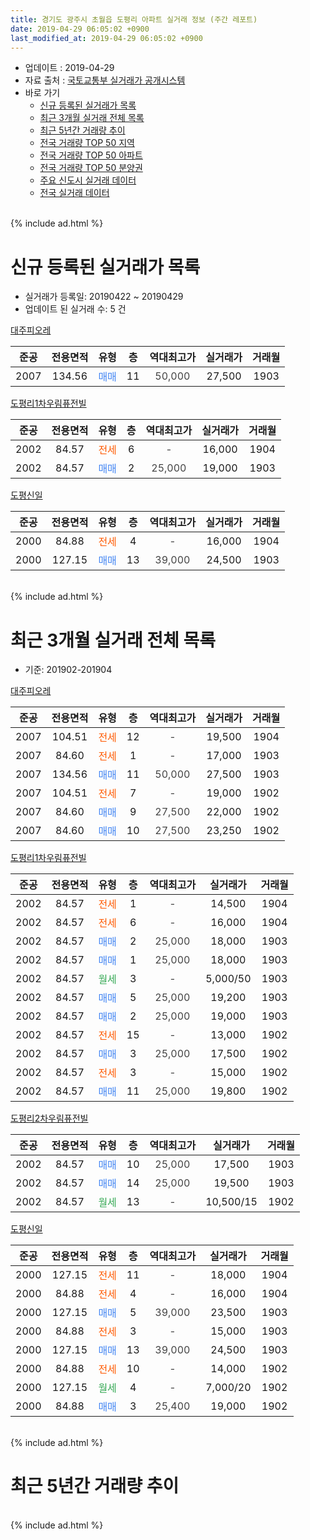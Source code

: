 ```yaml
---
title: 경기도 광주시 초월읍 도평리 아파트 실거래 정보 (주간 레포트)
date: 2019-04-29 06:05:02 +0900
last_modified_at: 2019-04-29 06:05:02 +0900
---
```


* 업데이트 : 2019-04-29
* 자료 출처 : [국토교통부 실거래가 공개시스템](http://rt.molit.go.kr)
* 바로 가기
    * [신규 등록된 실거래가 목록](#신규-등록된-실거래가-목록)
    * [최근 3개월 실거래 전체 목록](#최근-3개월-실거래-전체-목록)
    * [최근 5년간 거래량 추이](#최근-5년간-거래량-추이)
    * [전국 거래량 TOP 50 지역](https://inasie.github.io/apt-trade-info/최근-3개월-전국에서-가장-거래가-많이-발생한-지역)
    * [전국 거래량 TOP 50 아파트](https://inasie.github.io/apt-trade-info/최근-3개월-전국에서-가장-거래가-많이-발생한-아파트)
    * [전국 거래량 TOP 50 분양권](https://inasie.github.io/apt-trade-info/최근-3개월-전국에서-가장-거래가-많이-발생한-분양권)
    * [주요 신도시 실거래 데이터](https://inasie.github.io/apt-trade-info/주요-신도시)
    * [전국 실거래 데이터](https://inasie.github.io/apt-trade-info/전국)
<br>
{% include ad.html %}
<br>

# 신규 등록된 실거래가 목록
* 실거래가 등록일: 20190422 ~ 20190429
* 업데이트 된 실거래 수: 5 건


[대주피오레](https://search.naver.com/search.naver?query=%EA%B2%BD%EA%B8%B0%EB%8F%84+%EA%B4%91%EC%A3%BC%EC%8B%9C+%EC%B4%88%EC%9B%94%EC%9D%8D+%EB%8F%84%ED%8F%89%EB%A6%AC+%EB%8C%80%EC%A3%BC%ED%94%BC%EC%98%A4%EB%A0%88)

|준공|전용면적|유형|층|역대최고가|실거래가|거래월|
|:---:|:---:|:---:|:---:|:---:|:---:|:---:|
|2007|134.56|<span style="color:#4285f3">매매</span>|11|<span style="color:#444444">50,000</span>|27,500|1903|

[도평리1차우림퓨전빌](https://search.naver.com/search.naver?query=%EA%B2%BD%EA%B8%B0%EB%8F%84+%EA%B4%91%EC%A3%BC%EC%8B%9C+%EC%B4%88%EC%9B%94%EC%9D%8D+%EB%8F%84%ED%8F%89%EB%A6%AC+%EB%8F%84%ED%8F%89%EB%A6%AC1%EC%B0%A8%EC%9A%B0%EB%A6%BC%ED%93%A8%EC%A0%84%EB%B9%8C)

|준공|전용면적|유형|층|역대최고가|실거래가|거래월|
|:---:|:---:|:---:|:---:|:---:|:---:|:---:|
|2002|84.57|<span style="color:#ff5a00">전세</span>|6|<span style="color:#444444">-</span>|16,000|1904|
|2002|84.57|<span style="color:#4285f3">매매</span>|2|<span style="color:#444444">25,000</span>|19,000|1903|

[도평신일](https://search.naver.com/search.naver?query=%EA%B2%BD%EA%B8%B0%EB%8F%84+%EA%B4%91%EC%A3%BC%EC%8B%9C+%EC%B4%88%EC%9B%94%EC%9D%8D+%EB%8F%84%ED%8F%89%EB%A6%AC+%EB%8F%84%ED%8F%89%EC%8B%A0%EC%9D%BC)

|준공|전용면적|유형|층|역대최고가|실거래가|거래월|
|:---:|:---:|:---:|:---:|:---:|:---:|:---:|
|2000|84.88|<span style="color:#ff5a00">전세</span>|4|<span style="color:#444444">-</span>|16,000|1904|
|2000|127.15|<span style="color:#4285f3">매매</span>|13|<span style="color:#444444">39,000</span>|24,500|1903|


<br>
{% include ad.html %}
<br>

# 최근 3개월 실거래 전체 목록
* 기준: 201902-201904


[대주피오레](https://search.naver.com/search.naver?query=%EA%B2%BD%EA%B8%B0%EB%8F%84+%EA%B4%91%EC%A3%BC%EC%8B%9C+%EC%B4%88%EC%9B%94%EC%9D%8D+%EB%8F%84%ED%8F%89%EB%A6%AC+%EB%8C%80%EC%A3%BC%ED%94%BC%EC%98%A4%EB%A0%88)

|준공|전용면적|유형|층|역대최고가|실거래가|거래월|
|:---:|:---:|:---:|:---:|:---:|:---:|:---:|
|2007|104.51|<span style="color:#ff5a00">전세</span>|12|<span style="color:#444444">-</span>|19,500|1904|
|2007|84.60|<span style="color:#ff5a00">전세</span>|1|<span style="color:#444444">-</span>|17,000|1903|
|2007|134.56|<span style="color:#4285f3">매매</span>|11|<span style="color:#444444">50,000</span>|27,500|1903|
|2007|104.51|<span style="color:#ff5a00">전세</span>|7|<span style="color:#444444">-</span>|19,000|1902|
|2007|84.60|<span style="color:#4285f3">매매</span>|9|<span style="color:#444444">27,500</span>|22,000|1902|
|2007|84.60|<span style="color:#4285f3">매매</span>|10|<span style="color:#444444">27,500</span>|23,250|1902|

[도평리1차우림퓨전빌](https://search.naver.com/search.naver?query=%EA%B2%BD%EA%B8%B0%EB%8F%84+%EA%B4%91%EC%A3%BC%EC%8B%9C+%EC%B4%88%EC%9B%94%EC%9D%8D+%EB%8F%84%ED%8F%89%EB%A6%AC+%EB%8F%84%ED%8F%89%EB%A6%AC1%EC%B0%A8%EC%9A%B0%EB%A6%BC%ED%93%A8%EC%A0%84%EB%B9%8C)

|준공|전용면적|유형|층|역대최고가|실거래가|거래월|
|:---:|:---:|:---:|:---:|:---:|:---:|:---:|
|2002|84.57|<span style="color:#ff5a00">전세</span>|1|<span style="color:#444444">-</span>|14,500|1904|
|2002|84.57|<span style="color:#ff5a00">전세</span>|6|<span style="color:#444444">-</span>|16,000|1904|
|2002|84.57|<span style="color:#4285f3">매매</span>|2|<span style="color:#444444">25,000</span>|18,000|1903|
|2002|84.57|<span style="color:#4285f3">매매</span>|1|<span style="color:#444444">25,000</span>|18,000|1903|
|2002|84.57|<span style="color:#34a853">월세</span>|3|<span style="color:#444444">-</span>|5,000/50|1903|
|2002|84.57|<span style="color:#4285f3">매매</span>|5|<span style="color:#444444">25,000</span>|19,200|1903|
|2002|84.57|<span style="color:#4285f3">매매</span>|2|<span style="color:#444444">25,000</span>|19,000|1903|
|2002|84.57|<span style="color:#ff5a00">전세</span>|15|<span style="color:#444444">-</span>|13,000|1902|
|2002|84.57|<span style="color:#4285f3">매매</span>|3|<span style="color:#444444">25,000</span>|17,500|1902|
|2002|84.57|<span style="color:#ff5a00">전세</span>|3|<span style="color:#444444">-</span>|15,000|1902|
|2002|84.57|<span style="color:#4285f3">매매</span>|11|<span style="color:#444444">25,000</span>|19,800|1902|

[도평리2차우림퓨전빌](https://search.naver.com/search.naver?query=%EA%B2%BD%EA%B8%B0%EB%8F%84+%EA%B4%91%EC%A3%BC%EC%8B%9C+%EC%B4%88%EC%9B%94%EC%9D%8D+%EB%8F%84%ED%8F%89%EB%A6%AC+%EB%8F%84%ED%8F%89%EB%A6%AC2%EC%B0%A8%EC%9A%B0%EB%A6%BC%ED%93%A8%EC%A0%84%EB%B9%8C)

|준공|전용면적|유형|층|역대최고가|실거래가|거래월|
|:---:|:---:|:---:|:---:|:---:|:---:|:---:|
|2002|84.57|<span style="color:#4285f3">매매</span>|10|<span style="color:#444444">25,000</span>|17,500|1903|
|2002|84.57|<span style="color:#4285f3">매매</span>|14|<span style="color:#444444">25,000</span>|19,500|1903|
|2002|84.57|<span style="color:#34a853">월세</span>|13|<span style="color:#444444">-</span>|10,500/15|1902|

[도평신일](https://search.naver.com/search.naver?query=%EA%B2%BD%EA%B8%B0%EB%8F%84+%EA%B4%91%EC%A3%BC%EC%8B%9C+%EC%B4%88%EC%9B%94%EC%9D%8D+%EB%8F%84%ED%8F%89%EB%A6%AC+%EB%8F%84%ED%8F%89%EC%8B%A0%EC%9D%BC)

|준공|전용면적|유형|층|역대최고가|실거래가|거래월|
|:---:|:---:|:---:|:---:|:---:|:---:|:---:|
|2000|127.15|<span style="color:#ff5a00">전세</span>|11|<span style="color:#444444">-</span>|18,000|1904|
|2000|84.88|<span style="color:#ff5a00">전세</span>|4|<span style="color:#444444">-</span>|16,000|1904|
|2000|127.15|<span style="color:#4285f3">매매</span>|5|<span style="color:#444444">39,000</span>|23,500|1903|
|2000|84.88|<span style="color:#ff5a00">전세</span>|3|<span style="color:#444444">-</span>|15,000|1903|
|2000|127.15|<span style="color:#4285f3">매매</span>|13|<span style="color:#444444">39,000</span>|24,500|1903|
|2000|84.88|<span style="color:#ff5a00">전세</span>|10|<span style="color:#444444">-</span>|14,000|1902|
|2000|127.15|<span style="color:#34a853">월세</span>|4|<span style="color:#444444">-</span>|7,000/20|1902|
|2000|84.88|<span style="color:#4285f3">매매</span>|3|<span style="color:#444444">25,400</span>|19,000|1902|


<br>
{% include ad.html %}
<br>

# 최근 5년간 거래량 추이


<div style="width:100%;">
    <canvas id="deal_progress" height="200"></canvas>
</div>

<script>
new Chart(document.getElementById("deal_progress"), {
    type: 'line',
    data: {
        labels: ['201404','201405','201406','201407','201408','201409','201410','201411','201412','201501','201502','201503','201504','201505','201506','201507','201508','201509','201510','201511','201512','201601','201602','201603','201604','201605','201606','201607','201608','201609','201610','201611','201612','201701','201702','201703','201704','201705','201706','201707','201708','201709','201710','201711','201712','201801','201802','201803','201804','201805','201806','201807','201808','201809','201810','201811','201812','201901','201902','201903','201904'],
        datasets: [{
            label: '매매',
            pointRadius: 1,
            data: [11, 4, 6, 10, 10, 14, 14, 10, 7, 10, 16, 28, 20, 11, 15, 25, 7, 10, 19, 8, 7, 6, 1, 9, 11, 1, 6, 23, 9, 13, 12, 3, 6, 3, 7, 1, 2, 6, 17, 7, 2, 9, 8, 2, 1, 1, 10, 5, 8, 5, 7, 1, 4, 11, 6, 8, 4, 4, 5, 9, 0],
            borderColor: "rgba(255, 201, 14, 1)",
            backgroundColor: "rgba(255, 201, 14, 0.5)",
            fill: false,
            lineTension: 0
        },{
            label: '전월세',
            pointRadius: 1,
            data: [15, 5, 9, 7, 5, 10, 13, 5, 5, 10, 13, 5, 15, 10, 7, 7, 3, 7, 8, 9, 9, 2, 8, 10, 7, 5, 10, 4, 7, 7, 12, 7, 12, 1, 8, 9, 8, 5, 7, 4, 11, 1, 6, 8, 5, 7, 6, 10, 10, 4, 6, 2, 5, 8, 5, 5, 7, 3, 6, 3, 5],
            borderColor: "rgba(0, 141, 185, 1)",
            backgroundColor: "rgba(0, 141, 185, 0.5)",
            fill: false,
            lineTension: 0
        }
        ]
    },
    options: {
        responsive: true,
        title: {
            display: false
        },
        tooltips: {
            mode: 'index',
            intersect: false
        },
        hover: {
            mode: 'nearest',
            intersect: true
        },
        scales: {
            xAxes: [{
                display: true,
                scaleLabel: {
                    display: true,
                    labelString: '년/월'
                }
            }],
            yAxes: [{
                display: true,
                ticks: {
                    suggestedMin: 0,
                },
                scaleLabel: {
                    display: true,
                    labelString: '실거래 수'
                }
            }]
        }
    }
});

</script>


<br>
{% include ad.html %}
<br>

